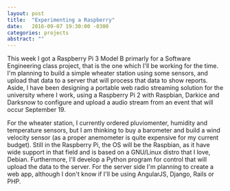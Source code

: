 ```yaml
---
layout: post
title:  "Experimenting a Raspberry"
date:   2016-09-07 19:30:00 -0300
categories: projects
abstract: ""
---
```

This week I got a Raspberry Pi 3 Model B primarly for a Software Engineering class project, that is the one which I'll be working for the time. I'm planning to build a simple wheater station using some sensors, and upload that data to a server that will process that data to show reports. Aside, I have been designing a portable web radio streaming solution for the university where I work, using a Raspberry Pi 2 with Raspbian, Darkice and Darksnow to configure and upload a audio stream from an event that will occur September 19.


For the wheater station, I currently ordered pluviomenter, humidity and temperature sensors, but I am thinking to buy a barometer and build a wind velocity sensor (as a proper anemometer is quite expensive for my current budget). Still in the Raspberry Pi, the OS will be the Raspbian, as it have wide support in that field and is based on a GNU/Linux distro that I love, Debian. Furthermore, I'll develop a Python program for control that will upload the data to the server. For the server side I'm planning to create a web app, although I don't know if I'll be using AngularJS, Django, Rails or PHP.
